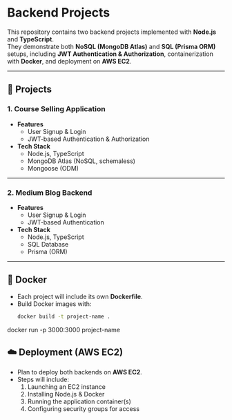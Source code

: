# Backend Projects

This repository contains two backend projects implemented with **Node.js** and **TypeScript**.  
They demonstrate both **NoSQL (MongoDB Atlas)** and **SQL (Prisma ORM)** setups, including **JWT Authentication & Authorization**, containerization with **Docker**, and deployment on **AWS EC2**.  

---

## 📂 Projects

### 1. Course Selling Application
- **Features**
  - User Signup & Login
  - JWT-based Authentication & Authorization
- **Tech Stack**
  - Node.js, TypeScript
  - MongoDB Atlas (NoSQL, schemaless)
  - Mongoose (ODM)

---

### 2. Medium Blog Backend
- **Features**
  - User Signup & Login
  - JWT-based Authentication
- **Tech Stack**
  - Node.js, TypeScript
  - SQL Database
  - Prisma (ORM)

---

## 🐳 Docker
- Each project will include its own **Dockerfile**.
- Build Docker images with:
  ```bash
  docker build -t project-name .


docker run -p 3000:3000 project-name


## ☁️ Deployment (AWS EC2)
- Plan to deploy both backends on **AWS EC2**.
- Steps will include:
  1. Launching an EC2 instance
  2. Installing Node.js & Docker
  3. Running the application container(s)
  4. Configuring security groups for access